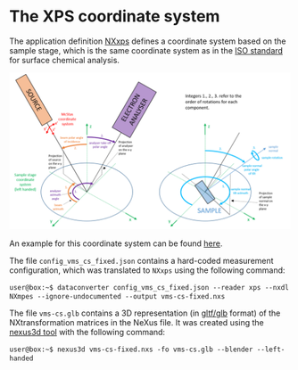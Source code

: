 # The XPS coordinate system
The application definition [NXxps](https://fairmat-nfdi.github.io/nexus_definitions/classes/contributed_definitions/NXxps.html) defines a coordinate system based on the sample stage, which is the same coordinate system as in the [ISO standard](https://www.iso.org/standard/24269.html) for surface chemical analysis.

![The XPS coordinate system](../assets/xps_cs.png)

An example for this coordinate system can be found [here](https://github.com/FAIRmat-NFDI/pynxtools-xps/tree/main/examples/coordinate_system).

The file `config_vms_cs_fixed.json` contains a hard-coded measurement configuration, which was translated to `NXxps` using the following command:

```console
user@box:~$ dataconverter config_vms_cs_fixed.json --reader xps --nxdl NXmpes --ignore-undocumented --output vms-cs-fixed.nxs 
```

The file `vms-cs.glb` contains a 3D representation (in [gltf/glb](https://en.wikipedia.org/wiki/GlTF) format) of the NXtransformation matrices in the NeXus file. It was created using the [nexus3d tool](https://github.com/domna/nexus3d) with the following command:

```console
user@box:~$ nexus3d vms-cs-fixed.nxs -fo vms-cs.glb --blender --left-handed
```

